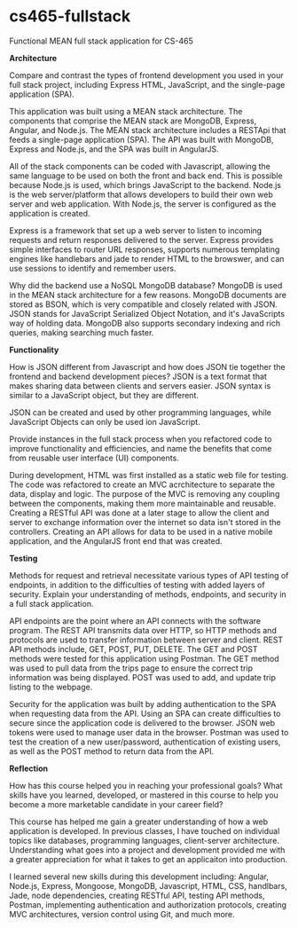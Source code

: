 # cs465-fullstack
Functional MEAN full stack application for CS-465


**Architecture**

Compare and contrast the types of frontend development you used in your full stack project, including Express HTML, JavaScript, and the single-page application (SPA).

This application was built using a MEAN stack architecture. The components that comprise the MEAN stack are MongoDB, Express, Angular, and Node.js. The MEAN stack architecture includes a RESTApi that feeds a single-page application (SPA). The API was built with MongoDB, Express and Node.js, and the SPA was built in AngularJS.

All of the stack components can be coded with Javascript, allowing the same language to be used on both the front and back end. This is possible because Node.js is used, which brings JavaScript to the backend. Node.js is the web server/platform that allows developers to build their own web server and web application. With Node.js, the server is configured as the application is created.

Express is a framework that set up a web server to listen to incoming requests and return responses delivered to the server. Express provides simple interfaces to router URL responses, supports numerous templating engines like handlebars and jade to render HTML to the browswer, and can use sessions to identify and remember users.

Why did the backend use a NoSQL MongoDB database?
MongoDB is used in the MEAN stack architecture for a few reasons. MongoDB documents are stored as BSON, which is very compatible and closely related with JSON. JSON stands for JavaScript Serialized Object Notation, and it's JavaScripts way of holding data. MongoDB also supports secondary indexing and rich queries, making searching much faster. 

**Functionality**

How is JSON different from Javascript and how does JSON tie together the frontend and backend development pieces?
JSON is a text format that makes sharing data between clients and servers easier. JSON syntax is similar to a JavaScript object, but they are different.

JSON can be created and used by other programming languages, while JavaScript Objects can only be used ion JavaScript.

Provide instances in the full stack process when you refactored code to improve functionality and efficiencies, and name the benefits that come from reusable user interface (UI) components.

During development, HTML was first installed as a static web file for testing. The code was refactored to create an MVC acrchitecture to separate the data, display and logic. The  purpose of the MVC is removing any coupling between the components, making them more maintainable and reusable.  Creating a RESTful API was done at a later stage to allow the client and server to exchange information over the internet so data isn't stored in the controllers. Creating an API allows for data to be used in a native mobile application, and the AngularJS front end that was created.


**Testing**

Methods for request and retrieval necessitate various types of API testing of endpoints, in addition to the difficulties of testing with added layers of security. Explain your understanding of methods, endpoints, and security in a full stack application.

API endpoints are the point where an API connects with the software program. The REST API transmits data over HTTP, so HTTP methods and protocols are used to transfer information between server and client. REST API methods include, GET, POST, PUT, DELETE. The GET and POST methods were tested for this application using Postman. The GET method was used to pull data from the trips page to ensure the correct trip information was being displayed. POST was used to add, and update trip listing to the webpage. 

Security for the application was built by adding authentication to the SPA when requesting data from the API. Using an SPA can create difficulties to secure since the application code is delivered to the browser. JSON web tokens were used to manage user data in the browser. Postman was used to test the creation of a new user/password, authentication of existing users, as well as the POST method to return data from the API. 

**Reflection**

How has this course helped you in reaching your professional goals? What skills have you learned, developed, or mastered in this course to help you become a more marketable candidate in your career field?

This course has helped me gain a greater understanding of how a web application is developed. In previous classes, I have touched on individual topics like databases, programming languages, client-server architecture. Understanding what goes into a project and development provided me with a greater appreciation for what it takes to get an applicaiton into production. 

I learned several new skills during this development including: Angular, Node.js, Express, Mongoose, MongoDB, Javascript, HTML, CSS, handlbars, Jade, node dependencies, creating RESTful API, testing API methods, Postman, implementing authentication and authorization protocols, creating MVC architectures, version control using Git, and much more. 
